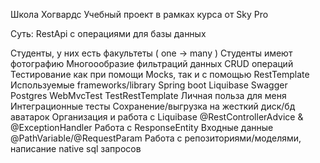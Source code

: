 Школа Хогвардс
Учебный проект в рамках курса от Sky Pro

Суть:
RestApi с операциями для базы данных

Студенты, у них есть факультеты ( one -> many )
Cтуденты имеют фотографию
Многоообразие фильтраций данных
CRUD операций
Тестирование как при помощи Mocks, так и с помощью RestTemplate
Используемые frameworks/library
Spring boot
Liquibase
Swagger
Postgres
WebMvcTest
TestRestTemplate
Личная польза для меня
Интеграционные тесты
Сохранение/выгрузка на жесткий диск/бд аватарок
Организация и работа с Liquibase
@RestControllerAdvice & @ExceptionHandler
Работа с ResponseEntity
Входные данные @PathVariable/@RequestParam
Работа с репозиториями/моделями, написание native sql запросов
